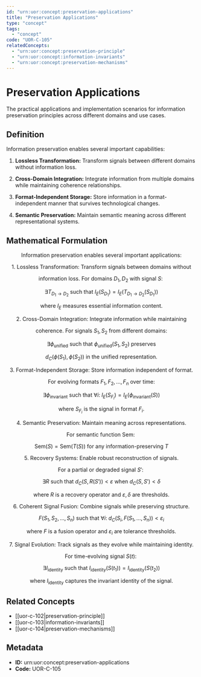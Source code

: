 ```yaml
---
id: "urn:uor:concept:preservation-applications"
title: "Preservation Applications"
type: "concept"
tags:
  - "concept"
code: "UOR-C-105"
relatedConcepts:
  - "urn:uor:concept:preservation-principle"
  - "urn:uor:concept:information-invariants"
  - "urn:uor:concept:preservation-mechanisms"
---
```


# Preservation Applications

The practical applications and implementation scenarios for information preservation principles across different domains and use cases.

## Definition

Information preservation enables several important capabilities:

1. **Lossless Transformation:** Transform signals between different domains without information loss.

2. **Cross-Domain Integration:** Integrate information from multiple domains while maintaining coherence relationships.

3. **Format-Independent Storage:** Store information in a format-independent manner that survives technological changes.

4. **Semantic Preservation:** Maintain semantic meaning across different representational systems.

## Mathematical Formulation

$$
\text{Information preservation enables several important applications:}
$$

$$
\text{1. Lossless Transformation: Transform signals between domains without}
$$

$$
\text{   information loss. For domains } D_1, D_2 \text{ with signal } S:\
$$

$$
\exists T_{D_1 \to D_2} \text{ such that } I_E(S_{D_1}) = I_E(T_{D_1 \to D_2}(S_{D_1}))
$$

$$
\text{   where } I_E \text{ measures essential information content.}
$$

$$
\text{2. Cross-Domain Integration: Integrate information while maintaining}
$$

$$
\text{   coherence. For signals } S_1, S_2 \text{ from different domains:}
$$

$$
\exists \phi_{\text{unified}} \text{ such that } \phi_{\text{unified}}(S_1, S_2) \text{ preserves}
$$

$$
d_C(\phi(S_1), \phi(S_2)) \text{ in the unified representation.}
$$

$$
\text{3. Format-Independent Storage: Store information independent of format.}
$$

$$
\text{   For evolving formats } F_1, F_2, \ldots, F_n \text{ over time:}
$$

$$
\exists \phi_{\text{invariant}} \text{ such that } \forall i:\; I_E(S_{F_i}) = I_E(\phi_{\text{invariant}}(S))
$$

$$
\text{   where } S_{F_i} \text{ is the signal in format } F_i\text{.}
$$

$$
\text{4. Semantic Preservation: Maintain meaning across representations.}
$$

$$
\text{   For semantic function } \text{Sem}:\
$$

$$
\text{Sem}(S) = \text{Sem}(T(S)) \text{ for any information-preserving } T
$$

$$
\text{5. Recovery Systems: Enable robust reconstruction of signals.}
$$

$$
\text{   For a partial or degraded signal } S':\
$$

$$
\exists R \text{ such that } d_C(S, R(S')) < \varepsilon \text{ when } d_C(S, S') < \delta
$$

$$
\text{   where } R \text{ is a recovery operator and } \varepsilon, \delta \text{ are thresholds.}
$$

$$
\text{6. Coherent Signal Fusion: Combine signals while preserving structure.}
$$

$$
F(S_1, S_2, \ldots, S_n) \text{ such that } \forall i:\; d_C(S_i, F(S_1, \ldots, S_n)) < \varepsilon_i
$$

$$
\text{   where } F \text{ is a fusion operator and } \varepsilon_i \text{ are tolerance thresholds.}
$$

$$
\text{7. Signal Evolution: Track signals as they evolve while maintaining identity.}
$$

$$
\text{   For time-evolving signal } S(t):\
$$

$$
\exists I_{\text{identity}} \text{ such that } I_{\text{identity}}(S(t_1)) = I_{\text{identity}}(S(t_2))
$$

$$
\text{   where } I_{\text{identity}} \text{ captures the invariant identity of the signal.}
$$

## Related Concepts

- [[uor-c-102|preservation-principle]]
- [[uor-c-103|information-invariants]]
- [[uor-c-104|preservation-mechanisms]]

## Metadata

- **ID:** urn:uor:concept:preservation-applications
- **Code:** UOR-C-105
